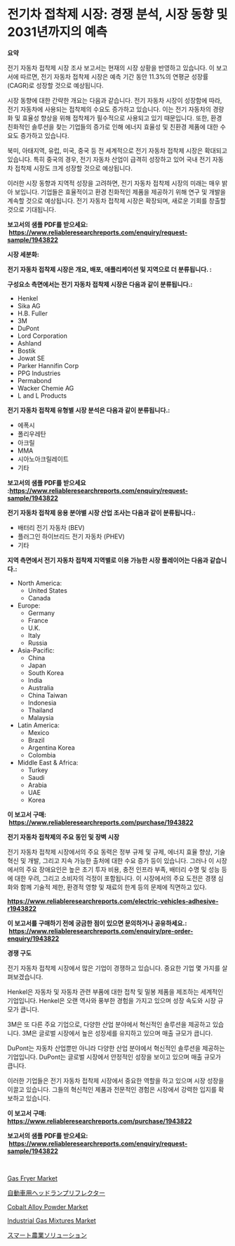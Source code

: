 <p><h1>전기차 접착제 시장: 경쟁 분석, 시장 동향 및 2031년까지의 예측</h1></p><p><strong>요약</strong></p>
<p><p>전기 자동차 접착제 시장 조사 보고서는 현재의 시장 상황을 반영하고 있습니다. 이 보고서에 따르면, 전기 자동차 접착제 시장은 예측 기간 동안 11.3%의 연평균 성장률(CAGR)로 성장할 것으로 예상됩니다.</p><p>시장 동향에 대한 간략한 개요는 다음과 같습니다. 전기 자동차 시장이 성장함에 따라, 전기 자동차에 사용되는 접착제의 수요도 증가하고 있습니다. 이는 전기 자동차의 경량화 및 효율성 향상을 위해 접착제가 필수적으로 사용되고 있기 때문입니다. 또한, 환경 친화적인 솔루션을 찾는 기업들의 증가로 인해 에너지 효율성 및 친환경 제품에 대한 수요도 증가하고 있습니다.</p><p>북미, 아태지역, 유럽, 미국, 중국 등 전 세계적으로 전기 자동차 접착제 시장은 확대되고 있습니다. 특히 중국의 경우, 전기 자동차 산업이 급격히 성장하고 있어 국내 전기 자동차 접착제 시장도 크게 성장할 것으로 예상됩니다.</p><p>이러한 시장 동향과 지역적 성장을 고려하면, 전기 자동차 접착제 시장의 미래는 매우 밝아 보입니다. 기업들은 효율적이고 환경 친화적인 제품을 제공하기 위해 연구 및 개발을 계속할 것으로 예상됩니다. 전기 자동차 접착제 시장은 확장되며, 새로운 기회를 창출할 것으로 기대됩니다.</p></p>
<p><strong>보고서의 샘플 PDF를 받으세요: &nbsp;<a href="https://www.reliableresearchreports.com/enquiry/request-sample/1943822">https://www.reliableresearchreports.com/enquiry/request-sample/1943822</a></strong></p>
<p><strong>시장 세분화:</strong></p>
<p><strong> 전기 자동차 접착제 시장은 개요, 배포, 애플리케이션 및 지역으로 더 분류됩니다. :</strong></p>
<p><strong>구성요소 측면에서는 전기 자동차 접착제 시장은 다음과 같이 분류됩니다.:</strong></p>
<p><ul><li>Henkel</li><li>Sika AG</li><li>H.B. Fuller</li><li>3M</li><li>DuPont</li><li>Lord Corporation</li><li>Ashland</li><li>Bostik</li><li>Jowat SE</li><li>Parker Hannifin Corp</li><li>PPG Industries</li><li>Permabond</li><li>Wacker Chemie AG</li><li>L and L Products</li></ul></p>
<p><strong> 전기 자동차 접착제 유형별 시장 분석은 다음과 같이 분류됩니다.:</strong></p>
<p><ul><li>에폭시</li><li>폴리우레탄</li><li>아크릴</li><li>MMA</li><li>시아노아크릴레이트</li><li>기타</li></ul></p>
<p><strong>보고서의 샘플 PDF를 받으세요 :<a href="https://www.reliableresearchreports.com/enquiry/request-sample/1943822">https://www.reliableresearchreports.com/enquiry/request-sample/1943822</a></strong></p>
<p><strong> 전기 자동차 접착제 응용 분야별 시장 산업 조사는 다음과 같이 분류됩니다.:</strong></p>
<p><ul><li>배터리 전기 자동차 (BEV)</li><li>플러그인 하이브리드 전기 자동차 (PHEV)</li><li>기타</li></ul></p>
<p><strong>지역 측면에서 전기 자동차 접착제 지역별로 이용 가능한 시장 플레이어는 다음과 같습니다.:</strong></p>
<p><ul>
    <li>
        North America:
        <ul>
            <li>United States</li>
            <li>Canada</li>
        </ul>
    </li>
    <li>
        Europe:
        <ul>
            <li>Germany</li>
            <li>France</li>
            <li>U.K.</li>
            <li>Italy</li>
            <li>Russia</li>
        </ul>
    </li>
    <li>
        Asia-Pacific:
        <ul>
            <li>China</li>
            <li>Japan</li>
            <li>South Korea</li>
            <li>India</li>
            <li>Australia</li>
            <li>China Taiwan</li>
            <li>Indonesia</li>
            <li>Thailand</li>
            <li>Malaysia</li>
        </ul>
    </li>
    <li>
        Latin America:
        <ul>
            <li>Mexico</li>
            <li>Brazil</li>
            <li>Argentina Korea</li>
            <li>Colombia</li>
        </ul>
    </li>
    <li>
        Middle East & Africa:
        <ul>
            <li>Turkey</li>
            <li>Saudi</li>
            <li>Arabia</li>
            <li>UAE</li>
            <li>Korea</li>
        </ul>
    </li>
    </ul></p>
<p><strong>이 보고서 구매: &nbsp;<a href="https://www.reliableresearchreports.com/purchase/1943822">https://www.reliableresearchreports.com/purchase/1943822</a></strong></p>
<p><strong>전기 자동차 접착제의 주요 동인 및 장벽 시장</strong></p>
<p><p>전기 자동차 접착제 시장에서의 주요 동력은 정부 규제 및 규제, 에너지 효율 향상, 기술 혁신 및 개발, 그리고 지속 가능한 출처에 대한 수요 증가 등이 있습니다. 그러나 이 시장에서의 주요 장애요인은 높은 초기 투자 비용, 충전 인프라 부족, 배터리 수명 및 성능 등에 대한 우려, 그리고 소비자의 걱정이 포함됩니다. 이 시장에서의 주요 도전은 경쟁 심화와 함께 기술적 제한, 환경적 영향 및 재료의 한계 등의 문제에 직면하고 있다.</p></p>
<p><strong><a href="https://www.reliableresearchreports.com/electric-vehicles-adhesive-r1943822">https://www.reliableresearchreports.com/electric-vehicles-adhesive-r1943822</a></strong></p>
<p><strong>이 보고서를 구매하기 전에 궁금한 점이 있으면 문의하거나 공유하세요.: &nbsp;<a href="https://www.reliableresearchreports.com/enquiry/pre-order-enquiry/1943822">https://www.reliableresearchreports.com/enquiry/pre-order-enquiry/1943822</a></strong></p>
<p><strong>경쟁 구도</strong></p>
<p><p>전기 자동차 접착제 시장에서 많은 기업이 경쟁하고 있습니다. 중요한 기업 몇 가지를 살펴보겠습니다.</p><p>Henkel은 자동차 및 자동차 관련 부품에 대한 접착 및 밀봉 제품을 제조하는 세계적인 기업입니다. Henkel은 오랜 역사와 풍부한 경험을 가지고 있으며 성장 속도와 시장 규모가 큽니다. </p><p>3M은 또 다른 주요 기업으로, 다양한 산업 분야에서 혁신적인 솔루션을 제공하고 있습니다. 3M은 글로벌 시장에서 높은 성장세를 유지하고 있으며 매출 규모가 큽니다.</p><p>DuPont는 자동차 산업뿐만 아니라 다양한 산업 분야에서 혁신적인 솔루션을 제공하는 기업입니다. DuPont는 글로벌 시장에서 안정적인 성장을 보이고 있으며 매출 규모가 큽니다.</p><p>이러한 기업들은 전기 자동차 접착제 시장에서 중요한 역할을 하고 있으며 시장 성장을 이끌고 있습니다. 그들의 혁신적인 제품과 전문적인 경험은 시장에서 강력한 입지를 확보하고 있습니다.</p></p>
<p><strong>이 보고서 구매: &nbsp; <a href="https://www.reliableresearchreports.com/purchase/1943822">https://www.reliableresearchreports.com/purchase/1943822</a></strong></p>
<p><strong>보고서의 샘플 PDF를 받으세요: &nbsp;<a href="https://www.reliableresearchreports.com/enquiry/request-sample/1943822">https://www.reliableresearchreports.com/enquiry/request-sample/1943822</a></strong><strong></strong></p>
<p>&nbsp;</p>
<p><p><a href="https://github.com/lataunyatinikmelvin59ilbd0dv/Market-Research-Report-List-2/blob/main/gas-fryer-market.md">Gas Fryer Market</a></p><p><a href="https://medium.com/@terrelliemann565620/%E8%87%AA%E5%8B%95%E8%BB%8A%E7%94%A8%E3%83%98%E3%83%83%E3%83%89%E3%83%A9%E3%83%B3%E3%83%97%E3%83%AA%E3%83%95%E3%83%AC%E3%82%AF%E3%82%BF%E3%83%BC%E5%B8%82%E5%A0%B4%E8%AA%BF%E6%9F%BB%E3%83%AC%E3%83%9D%E3%83%BC%E3%83%88-%E3%81%9D%E3%81%AE%E6%AD%B4%E5%8F%B2%E3%81%A82024%E5%B9%B4%E3%81%8B%E3%82%892031%E5%B9%B4%E3%81%BE%E3%81%A7%E3%81%AE%E4%BA%88%E6%B8%AC-2f0e986bb01f">自動車用ヘッドランプリフレクター</a></p><p><a href="https://www.linkedin.com/pulse/cobalt-alloy-powder-market-analysis-examines-its-scope-wzpse?trackingId=iRpzstvXCvuvva0O%2FqWgLQ%3D%3D">Cobalt Alloy Powder Market</a></p><p><a href="https://www.linkedin.com/pulse/industrial-gas-mixtures-market-insights-players-forecast-rzf9e?trackingId=evx8eUSfSio5sPZTxHGxZw%3D%3D">Industrial Gas Mixtures Market</a></p><p><a href="https://github.com/schmahlson/Market-Research-Report-List-1/blob/main/235074322249.md">スマート農業ソリューション</a></p></p>